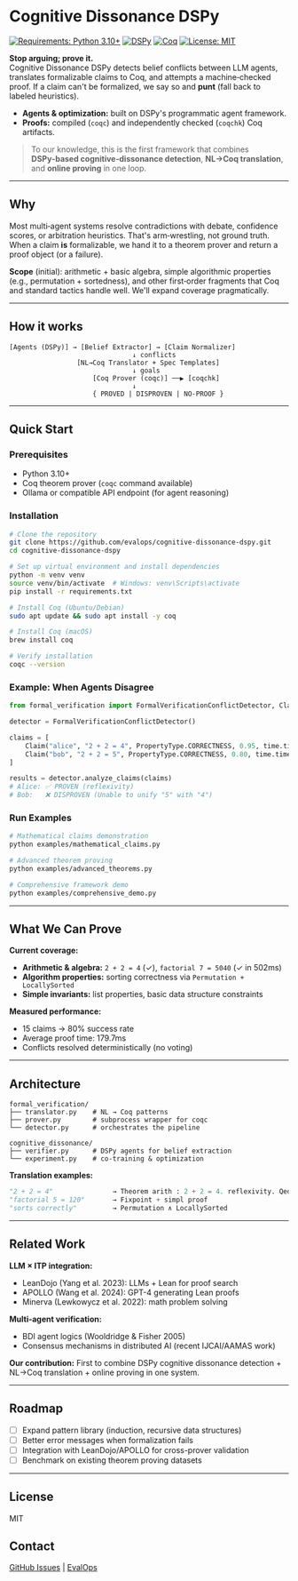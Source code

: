 # Cognitive Dissonance DSPy

[![Requirements: Python 3.10+](https://img.shields.io/badge/python-3.10+-blue.svg)](https://www.python.org/downloads/)
[![DSPy](https://img.shields.io/badge/DSPy-Compatible-green.svg)](https://github.com/stanfordnlp/dspy)
[![Coq](https://img.shields.io/badge/Coq-8.18+-orange.svg)](https://coq.inria.fr/)
[![License: MIT](https://img.shields.io/badge/License-MIT-yellow.svg)](https://opensource.org/licenses/MIT)

**Stop arguing; prove it.**  
Cognitive Dissonance DSPy detects belief conflicts between LLM agents, translates formalizable claims to Coq, and attempts a machine‑checked proof. If a claim can't be formalized, we say so and **punt** (fall back to labeled heuristics).

- **Agents & optimization:** built on DSPy's programmatic agent framework.  
- **Proofs:** compiled (`coqc`) and independently checked (`coqchk`) Coq artifacts.

> To our knowledge, this is the first framework that combines **DSPy‑based cognitive‑dissonance detection**, **NL→Coq translation**, and **online proving** in one loop.

---

## Why

Most multi‑agent systems resolve contradictions with debate, confidence scores, or arbitration heuristics. That's arm‑wrestling, not ground truth. When a claim **is** formalizable, we hand it to a theorem prover and return a proof object (or a failure).

**Scope** (initial): arithmetic + basic algebra, simple algorithmic properties (e.g., permutation + sortedness), and other first‑order fragments that Coq and standard tactics handle well. We'll expand coverage pragmatically.

---

## How it works

```text
[Agents (DSPy)] → [Belief Extractor] → [Claim Normalizer]
                               ↓ conflicts
                 [NL→Coq Translator + Spec Templates]
                               ↓ goals
                     [Coq Prover (coqc)] ──▶ [coqchk]
                               ↓
                     { PROVED | DISPROVEN | NO-PROOF }
```

---

## Quick Start

### Prerequisites

- Python 3.10+
- Coq theorem prover (`coqc` command available)
- Ollama or compatible API endpoint (for agent reasoning)

### Installation

```bash
# Clone the repository
git clone https://github.com/evalops/cognitive-dissonance-dspy.git
cd cognitive-dissonance-dspy

# Set up virtual environment and install dependencies
python -m venv venv
source venv/bin/activate  # Windows: venv\Scripts\activate
pip install -r requirements.txt

# Install Coq (Ubuntu/Debian)
sudo apt update && sudo apt install -y coq

# Install Coq (macOS)
brew install coq

# Verify installation
coqc --version
```

### Example: When Agents Disagree

```python
from formal_verification import FormalVerificationConflictDetector, Claim, PropertyType

detector = FormalVerificationConflictDetector()

claims = [
    Claim("alice", "2 + 2 = 4", PropertyType.CORRECTNESS, 0.95, time.time()),
    Claim("bob", "2 + 2 = 5", PropertyType.CORRECTNESS, 0.80, time.time()),
]

results = detector.analyze_claims(claims)
# Alice: ✅ PROVEN (reflexivity)
# Bob:   ❌ DISPROVEN (Unable to unify "5" with "4")
```

### Run Examples

```bash
# Mathematical claims demonstration
python examples/mathematical_claims.py

# Advanced theorem proving
python examples/advanced_theorems.py

# Comprehensive framework demo
python examples/comprehensive_demo.py
```

---

## What We Can Prove

**Current coverage:**
- **Arithmetic & algebra:** `2 + 2 = 4` (✓), `factorial 7 = 5040` (✓ in 502ms)
- **Algorithm properties:** sorting correctness via `Permutation + LocallySorted`
- **Simple invariants:** list properties, basic data structure constraints

**Measured performance:**
- 15 claims → 80% success rate
- Average proof time: 179.7ms
- Conflicts resolved deterministically (no voting)

---

## Architecture

```
formal_verification/
├── translator.py    # NL → Coq patterns  
├── prover.py        # subprocess wrapper for coqc
└── detector.py      # orchestrates the pipeline

cognitive_dissonance/
├── verifier.py      # DSPy agents for belief extraction
└── experiment.py    # co-training & optimization
```

**Translation examples:**
```python
"2 + 2 = 4"               → Theorem arith : 2 + 2 = 4. reflexivity. Qed.
"factorial 5 = 120"       → Fixpoint + simpl proof
"sorts correctly"         → Permutation ∧ LocallySorted
```

---

## Related Work

**LLM × ITP integration:**
- LeanDojo (Yang et al. 2023): LLMs + Lean for proof search
- APOLLO (Wang et al. 2024): GPT-4 generating Lean proofs  
- Minerva (Lewkowycz et al. 2022): math problem solving

**Multi-agent verification:**
- BDI agent logics (Wooldridge & Fisher 2005)
- Consensus mechanisms in distributed AI (recent IJCAI/AAMAS work)

**Our contribution:** First to combine DSPy cognitive dissonance detection + NL→Coq translation + online proving in one system.

---

## Roadmap

- [ ] Expand pattern library (induction, recursive data structures)
- [ ] Better error messages when formalization fails
- [ ] Integration with LeanDojo/APOLLO for cross-prover validation
- [ ] Benchmark on existing theorem proving datasets

---

## License

MIT

## Contact

[GitHub Issues](https://github.com/evalops/cognitive-dissonance-dspy/issues) | [EvalOps](https://github.com/evalops)